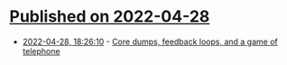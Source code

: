 # [Published on 2022-04-28](index.md)

* [2022-04-28, 18:26:10](https://news.ycombinator.com/item?id=31196271) - [Core dumps, feedback loops, and a game of telephone](https://dubroy.com/blog/core-dumps-feedback-loops-and-a-game-of-telephone/)
